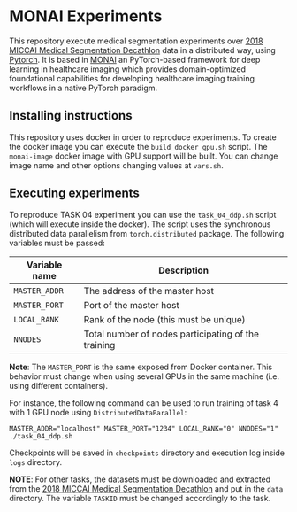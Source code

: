 # MONAI Experiments

This repository execute medical segmentation experiments over [2018 MICCAI Medical Segmentation Decathlon](http://medicaldecathlon.com/) data in a distributed way, using [Pytorch](https://pytorch.org/).
It is based in [MONAI](https://monai.io/) an PyTorch-based framework for deep learning in healthcare imaging which provides domain-optimized foundational capabilities for developing healthcare imaging training workflows in a native PyTorch paradigm.

## Installing instructions

This repository uses docker in order to reproduce experiments. To create the docker image you can execute the `build_docker_gpu.sh` script. The `monai-image` docker image with GPU support will be built. You can change image name and other options changing values at `vars.sh`.

## Executing experiments

To reproduce TASK 04 experiment you can use the `task_04_ddp.sh` script (which will execute inside the docker). The script uses the synchronous distributed data parallelism from `torch.distributed` package.
The following variables must be passed:

| Variable name         | Description                                         |
|-----------------------|-----------------------------------------------------|
| `MASTER_ADDR`         | The address of the master host                      |
| `MASTER_PORT`         | Port of the master host                             |
| `LOCAL_RANK`          | Rank of the node  (this must be unique)             |
| `NNODES`              | Total number of nodes participating of the training |


**Note**: The `MASTER_PORT` is the same exposed from Docker container. This behavior must change when using several GPUs in the same machine (i.e. using different containers).

For instance, the following command can be used to run training of task 4 with 1 GPU node using `DistributedDataParallel`:

```
MASTER_ADDR="localhost" MASTER_PORT="1234" LOCAL_RANK="0" NNODES="1" ./task_04_ddp.sh
```

Checkpoints will be saved in `checkpoints` directory and execution log inside `logs` directory.

**NOTE**: For other tasks, the datasets must be downloaded and extracted from the [2018 MICCAI Medical Segmentation Decathlon](http://medicaldecathlon.com/) and put in the `data` directory. The variable `TASKID` must be changed accordingly to the task.
